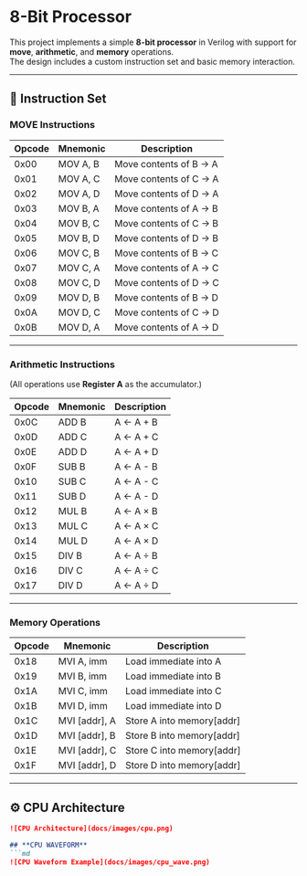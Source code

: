 # 8-Bit Processor

This project implements a simple **8-bit processor** in Verilog with support for **move**, **arithmetic**, and **memory** operations.  
The design includes a custom instruction set and basic memory interaction.

---

## 📜 Instruction Set

### MOVE Instructions
| Opcode | Mnemonic  | Description |
|--------|-----------|-------------|
| 0x00   | MOV A, B  | Move contents of B → A |
| 0x01   | MOV A, C  | Move contents of C → A |
| 0x02   | MOV A, D  | Move contents of D → A |
| 0x03   | MOV B, A  | Move contents of A → B |
| 0x04   | MOV B, C  | Move contents of C → B |
| 0x05   | MOV B, D  | Move contents of D → B |
| 0x06   | MOV C, B  | Move contents of B → C |
| 0x07   | MOV C, A  | Move contents of A → C |
| 0x08   | MOV C, D  | Move contents of D → C |
| 0x09   | MOV D, B  | Move contents of B → D |
| 0x0A   | MOV D, C  | Move contents of C → D |
| 0x0B   | MOV D, A  | Move contents of A → D |

---

### Arithmetic Instructions  
(All operations use **Register A** as the accumulator.)

| Opcode | Mnemonic  | Description |
|--------|-----------|-------------|
| 0x0C   | ADD B     | A ← A + B |
| 0x0D   | ADD C     | A ← A + C |
| 0x0E   | ADD D     | A ← A + D |
| 0x0F   | SUB B     | A ← A - B |
| 0x10   | SUB C     | A ← A - C |
| 0x11   | SUB D     | A ← A - D |
| 0x12   | MUL B     | A ← A × B |
| 0x13   | MUL C     | A ← A × C |
| 0x14   | MUL D     | A ← A × D |
| 0x15   | DIV B     | A ← A ÷ B |
| 0x16   | DIV C     | A ← A ÷ C |
| 0x17   | DIV D     | A ← A ÷ D |

---

### Memory Operations  

| Opcode | Mnemonic   | Description |
|--------|------------|-------------|
| 0x18   | MVI A, imm | Load immediate into A |
| 0x19   | MVI B, imm | Load immediate into B |
| 0x1A   | MVI C, imm | Load immediate into C |
| 0x1B   | MVI D, imm | Load immediate into D |
| 0x1C   | MVI [addr], A | Store A into memory[addr] |
| 0x1D   | MVI [addr], B | Store B into memory[addr] |
| 0x1E   | MVI [addr], C | Store C into memory[addr] |
| 0x1F   | MVI [addr], D | Store D into memory[addr] |

---

## ⚙️ CPU Architecture

```md
![CPU Architecture](docs/images/cpu.png)

## **CPU WAVEFORM**
```md
![CPU Waveform Example](docs/images/cpu_wave.png)
